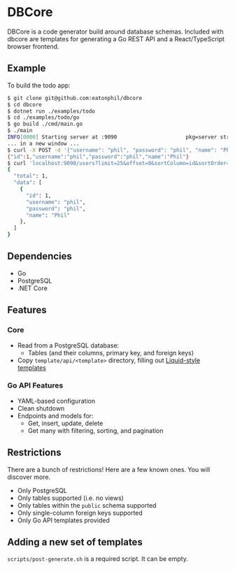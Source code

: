 # DBCore

DBCore is a code generator build around database schemas. Included
with dbcore are templates for generating a Go REST API and a
React/TypeScript browser frontend.

## Example

To build the todo app:

```bash
$ git clone git@github.com:eatonphil/dbcore
$ cd dbcore
$ dotnet run ./examples/todo
$ cd ./examples/todo/go
$ go build ./cmd/main.go
$ ./main
INFO[0000] Starting server at :9090                      pkg=server struct=Server
... in a new window ...
$ curl -X POST -d '{"username": "phil", "password": "phil", "name": "Phil"}' localhost:9090/users/new
{"id":1,"username":"phil","password":"phil","name":"Phil"}
$ curl 'localhost:9090/users?limit=25&offset=0&sortColumn=id&sortOrder=desc' | jq
{
  "total": 1,
  "data": [
    {
      "id": 1,
      "username": "phil",
      "password": "phil",
      "name": "Phil"
    },
  ]
}
```

## Dependencies

* Go
* PostgreSQL
* .NET Core

## Features

### Core

* Read from a PostgreSQL database:
  * Tables (and their columns, primary key, and foreign keys)
* Copy `template/api/<template>` directory, filling out [Liquid-style templates](https://github.com/lunet-io/scriban/blob/master/doc/language.md)

### Go API Features

* YAML-based configuration
* Clean shutdown
* Endpoints and models for:
  * Get, insert, update, delete
  * Get many with filtering, sorting, and pagination 


## Restrictions

There are a bunch of restrictions! Here are a few known ones. You will discover more.

* Only PostgreSQL
* Only tables supported (i.e. no views)
* Only tables within the `public` schema supported
* Only single-column foreign keys supported
* Only Go API templates provided

## Adding a new set of templates

`scripts/post-generate.sh` is a required script. It can be empty.
